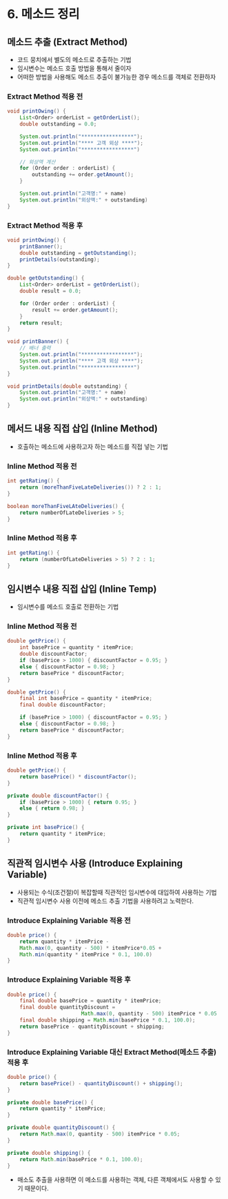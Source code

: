 # 6. 메소드 정리

## 메소드 추출 (Extract Method)  
- 코드 뭉치에서 별도의 메소드로 추출하는 기법 
- 임시변수는 메소드 호출 방법을 통해서 줄이자
- 어떠한 방법을 사용해도 메소드 추출이 불가능한 경우 메소드를 객체로 전환하자

### Extract Method 적용 전
~~~java
void printOwing() {
    List<Order> orderList = getOrderList();
    double outstanding = 0.0;

    System.out.println("*****************");
    System.out.println("**** 고객 외상 ****");
    System.out.println("*****************")

    // 외상액 계산
    for (Order order : orderList) {
        outstanding += order.getAmount();
    }

    System.out.println("고객명:" + name)
    System.out.println("외상액:" + outstanding)
}
~~~

### Extract Method 적용 후
~~~java
void printOwing() {
    printBanner();
    double outstanding = getOutstanding();
    printDetails(outstanding);
}

double getOutstanding() {
    List<Order> orderList = getOrderList();
    double result = 0.0;

    for (Order order : orderList) {
        result += order.getAmount();
    }
    return result;
}

void printBanner() {
    // 배너 출력
    System.out.println("*****************");
    System.out.println("**** 고객 외상 ****");
    System.out.println("*****************")
}

void printDetails(double outstanding) {
    System.out.println("고객명:" + name)
    System.out.println("외상액:" + outstanding)
}
~~~

## 메서드 내용 직접 삽입 (Inline Method)
- 호출하는 메소드에 사용하고자 하는 메소드를 직접 넣는 기법  

### Inline Method 적용 전
~~~java
int getRating() {
    return (moreThanFiveLateDeliveries()) ? 2 : 1;
}

boolean moreThanFiveLAteDeliveries() {
    return numberOfLateDeliveries > 5;
}
~~~

### Inline Method 적용 후
~~~java
int getRating() {
    return (numberOfLateDeliveries > 5) ? 2 : 1;
}
~~~


## 임시변수 내용 직접 삽입 (Inline Temp)
- 임시변수를 메소드 호출로 전환하는 기법

### Inline Method 적용 전
~~~java
double getPrice() {
    int basePrice = quantity * itemPrice;
    double discountFactor;
    if (basePrice > 1000) { discountFactor = 0.95; }
    else { discountFactor = 0.98; }
    return basePrice * discountFactor;
}
~~~

~~~java
double getPrice() {
    final int basePrice = quantity * itemPrice;
    final double discountFactor;

    if (basePrice > 1000) { discountFactor = 0.95; }
    else { discountFactor = 0.98; }
    return basePrice * discountFactor;
}
~~~

### Inline Method 적용 후
~~~java
double getPrice() {
    return basePrice() * discountFactor();
}

private double discountFactor() {
    if (basePrice > 1000) { return 0.95; }
    else { return 0.98; }
}

private int basePrice() {
    return quantity * itemPrice;
}
~~~

## 직관적 임시변수 사용 (Introduce Explaining Variable)
- 사용되는 수식(조건절)이 복잡할때 직관적인 임시변수에 대입하여 사용하는 기법
- 직관적 임시변수 사용 이전에 메소드 추출 기법을 사용하려고 노력한다.

### Introduce Explaining Variable 적용 전
~~~java
double price() {
    return quantity * itemPrice - 
    Math.max(0, quantity - 500) * itemPrice*0.05 + 
    Math.min(quantity * itemPrice * 0.1, 100.0)
}
~~~

### Introduce Explaining Variable 적용 후
~~~java
double price() {
    final double basePrice = quantity * itemPrice;
    final double quantityDiscount = 
                        Math.max(0, quantity - 500) itemPrice * 0.05
    final double shipping = Math.min(basePrice * 0.1, 100.0);
    return basePrice - quantityDiscount + shipping;
}
~~~

### Introduce Explaining Variable 대신 Extract Method(메소드 추출) 적용 후
~~~java
double price() {
    return basePrice() - quantityDiscount() + shipping();
}

private double basePrice() {
    return quantity * itemPrice;
}

private double quantityDiscount() {
    return Math.max(0, quantity - 500) itemPrice * 0.05;
}

private double shipping() {
    return Math.min(basePrice * 0.1, 100.0);
}
~~~
- 매소도 추출을 사용하면 이 메소드를 사용하는 객체, 다른 객체에서도 사용할 수 있기 때문이다.